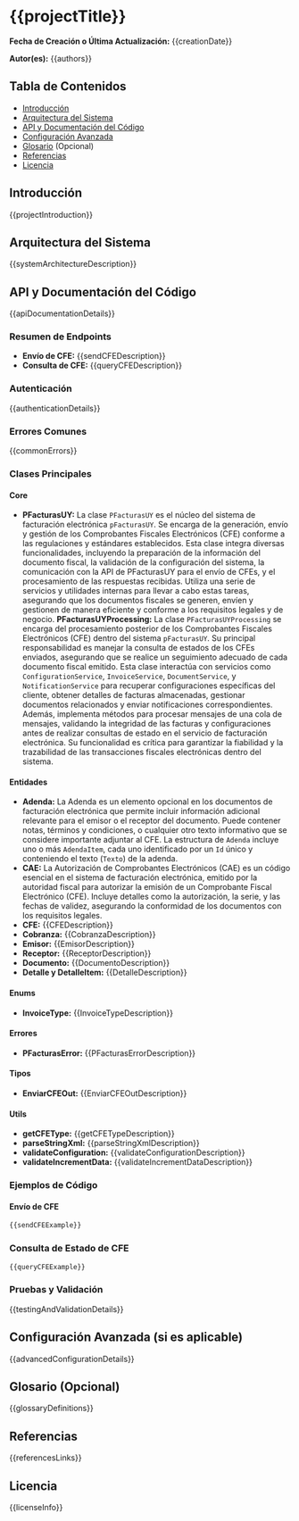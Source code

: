 # {{projectTitle}}

**Fecha de Creación o Última Actualización:** {{creationDate}}

**Autor(es):** {{authors}}

## Tabla de Contenidos

- [Introducción](#introduction)
- [Arquitectura del Sistema](#systemArchitecture)
- [API y Documentación del Código](#apiDocumentation)
- [Configuración Avanzada](#advancedConfiguration)
- [Glosario](#glossary) (Opcional)
- [Referencias](#references)
- [Licencia](#license)

## Introducción

{{projectIntroduction}}

## Arquitectura del Sistema

{{systemArchitectureDescription}}

## API y Documentación del Código

{{apiDocumentationDetails}}

### Resumen de Endpoints

- **Envío de CFE:** {{sendCFEDescription}}
- **Consulta de CFE:** {{queryCFEDescription}}

### Autenticación

{{authenticationDetails}}

### Errores Comunes

{{commonErrors}}

### Clases Principales

#### Core

- **PFacturasUY:** La clase `PFacturasUY` es el núcleo del sistema de facturación electrónica `pFacturasUY`. Se encarga de la generación, envío y gestión de los Comprobantes Fiscales Electrónicos (CFE) conforme a las regulaciones y estándares establecidos. Esta clase integra diversas funcionalidades, incluyendo la preparación de la información del documento fiscal, la validación de la configuración del sistema, la comunicación con la API de PFacturasUY para el envío de CFEs, y el procesamiento de las respuestas recibidas. Utiliza una serie de servicios y utilidades internas para llevar a cabo estas tareas, asegurando que los documentos fiscales se generen, envíen y gestionen de manera eficiente y conforme a los requisitos legales y de negocio.
**PFacturasUYProcessing:** La clase `PFacturasUYProcessing` se encarga del procesamiento posterior de los Comprobantes Fiscales Electrónicos (CFE) dentro del sistema `pFacturasUY`. Su principal responsabilidad es manejar la consulta de estados de los CFEs enviados, asegurando que se realice un seguimiento adecuado de cada documento fiscal emitido. Esta clase interactúa con servicios como `ConfigurationService`, `InvoiceService`, `DocumentService`, y `NotificationService` para recuperar configuraciones específicas del cliente, obtener detalles de facturas almacenadas, gestionar documentos relacionados y enviar notificaciones correspondientes. Además, implementa métodos para procesar mensajes de una cola de mensajes, validando la integridad de las facturas y configuraciones antes de realizar consultas de estado en el servicio de facturación electrónica. Su funcionalidad es crítica para garantizar la fiabilidad y la trazabilidad de las transacciones fiscales electrónicas dentro del sistema.

#### Entidades

- **Adenda:** La Adenda es un elemento opcional en los documentos de facturación electrónica que permite incluir información adicional relevante para el emisor o el receptor del documento. Puede contener notas, términos y condiciones, o cualquier otro texto informativo que se considere importante adjuntar al CFE. La estructura de `Adenda` incluye uno o más `AdendaItem`, cada uno identificado por un `Id` único y conteniendo el texto (`Texto`) de la adenda.
- **CAE:** La Autorización de Comprobantes Electrónicos (CAE) es un código esencial en el sistema de facturación electrónica, emitido por la autoridad fiscal para autorizar la emisión de un Comprobante Fiscal Electrónico (CFE). Incluye detalles como la autorización, la serie, y las fechas de validez, asegurando la conformidad de los documentos con los requisitos legales.
- **CFE:** {{CFEDescription}}
- **Cobranza:** {{CobranzaDescription}}
- **Emisor:** {{EmisorDescription}}
- **Receptor:** {{ReceptorDescription}}
- **Documento:** {{DocumentoDescription}}
- **Detalle y DetalleItem:** {{DetalleDescription}}

#### Enums

- **InvoiceType:** {{InvoiceTypeDescription}}

#### Errores

- **PFacturasError:** {{PFacturasErrorDescription}}

#### Tipos

- **EnviarCFEOut:** {{EnviarCFEOutDescription}}

#### Utils

- **getCFEType:** {{getCFETypeDescription}}
- **parseStringXml:** {{parseStringXmlDescription}}
- **validateConfiguration:** {{validateConfigurationDescription}}
- **validateIncrementData:** {{validateIncrementDataDescription}}

### Ejemplos de Código

#### Envío de CFE

```javascript
{{sendCFEExample}}
```

### Consulta de Estado de CFE

```javascript
{{queryCFEExample}}
```
### Pruebas y Validación

{{testingAndValidationDetails}}

## Configuración Avanzada (si es aplicable)

{{advancedConfigurationDetails}}

## Glosario (Opcional)

{{glossaryDefinitions}}

## Referencias

{{referencesLinks}}

## Licencia

{{licenseInfo}}
